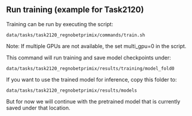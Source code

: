 ## Run training (example for Task2120)
Training can be run by executing the script:

    data/tasks/task2120_regnobetprimix/commands/train.sh

Note: If multiple GPUs are not available, the set multi_gpu=0 in the script.


This command will run training and save model checkpoints under:

    data/tasks/task2120_regnobetprimix/results/training/model_fold0

If you want to use the trained model for inference, copy this folder to: 

    data/tasks/task2120_regnobetprimix/results/models

But for now we will continue with the pretrained model that is currently saved under that location.